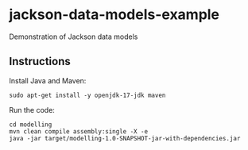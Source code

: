 # jackson-data-models-example

Demonstration of Jackson data models

## Instructions

Install Java and Maven:

```
sudo apt-get install -y openjdk-17-jdk maven
```

Run the code:

```
cd modelling
mvn clean compile assembly:single -X -e
java -jar target/modelling-1.0-SNAPSHOT-jar-with-dependencies.jar
```